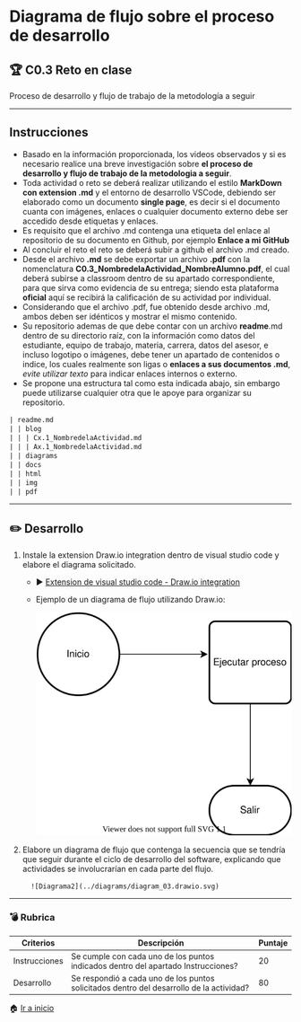 # Diagrama de flujo sobre el proceso de desarrollo

## :trophy: C0.3 Reto en clase

Proceso de desarrollo y flujo de trabajo de la metodología a seguir
___

## Instrucciones

- Basado en la información proporcionada, los videos observados y si es necesario realice una breve investigación sobre **el proceso de desarrollo y flujo de trabajo de la metodologia a seguir**.
- Toda actividad o reto se deberá realizar utilizando el estilo **MarkDown con extension .md** y el entorno de desarrollo VSCode, debiendo ser elaborado como un documento **single page**, es decir si el documento cuanta con imágenes, enlaces o cualquier documento externo debe ser accedido desde etiquetas y enlaces.
- Es requisito que el archivo .md contenga una etiqueta del enlace al repositorio de su documento en Github, por ejemplo **Enlace a mi GitHub**
- Al concluir el reto el reto se deberá subir a github el archivo .md creado.
- Desde el archivo **.md** se debe exportar un archivo **.pdf** con la nomenclatura **C0.3_NombredelaActividad_NombreAlumno.pdf**, el cual deberá subirse a classroom dentro de su apartado correspondiente, para que sirva como evidencia de su entrega; siendo esta plataforma **oficial** aquí se recibirá la calificación de su actividad por individual.
- Considerando que el archivo .pdf, fue obtenido desde archivo .md, ambos deben ser idénticos y mostrar el mismo contenido.
- Su repositorio ademas de que debe contar con un archivo **readme**.md dentro de su directorio raíz, con la información como datos del estudiante, equipo de trabajo, materia, carrera, datos del asesor, e incluso logotipo o imágenes, debe tener un apartado de contenidos o indice, los cuales realmente son ligas o **enlaces a sus documentos .md**, _evite utilizar texto_ para indicar enlaces internos o externo.
- Se propone una estructura tal como esta indicada abajo, sin embargo puede utilizarse cualquier otra que le apoye para organizar su repositorio.

```
| readme.md
| | blog
| | | Cx.1_NombredelaActividad.md
| | | Ax.1_NombredelaActividad.md
| | diagrams
| | docs
| | html
| | img
| | pdf    
```
___

## :pencil2:  Desarrollo

1. Instale la extension Draw.io integration dentro de visual studio code y elabore el diagrama solicitado.

    - :arrow_forward: [Extension de visual studio code - Draw.io integration](https://www.youtube.com/watch?v=Y47ZlxoDWNI)
    - Ejemplo de un diagrama de flujo utilizando Draw.io: 

        ![Diagrama1](../diagrams/diagrama_ejemplo.drawio.svg)

2. Elabore un diagrama de flujo que contenga la secuencia que se tendría que seguir durante el ciclo de desarrollo del software, explicando que actividades se involucrarían en cada parte del flujo.
        
         ![Diagrama2](../diagrams/diagram_03.drawio.svg)
___

### :bomb: Rubrica

| Criterios     | Descripción                                                                                  | Puntaje |
| ------------- | -------------------------------------------------------------------------------------------- | ------- |
| Instrucciones | Se cumple con cada uno de los puntos indicados dentro del apartado Instrucciones?            | 20 |
| Desarrollo    | Se respondió a cada uno de los puntos solicitados dentro del desarrollo de la actividad?     | 80      |


:house: [Ir a inicio](https://github.com/mariajsan/Portfolio_AAS)
